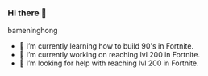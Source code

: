 ### Hi there 👋
bameninghong
- 🌱 I’m currently learning how to build 90's in Fortnite.
- 🔭 I’m currently working on reaching lvl 200 in Fortnite.
- 🤔 I’m looking for help with reaching lvl 200 in Fortnite.

<!--
**SirTeubner/SirTeubner** is a ✨ _special_ ✨ repository because its `README.md` (this file) appears on your GitHub profile.

Here are some ideas to get you started:

- 🔭 I’m currently working on ...
- 🌱 I’m currently learning ...
- 👯 I’m looking to collaborate on ...
- 🤔 I’m looking for help with ...
- 💬 Ask me about ...
- 📫 How to reach me: ...
- 😄 Pronouns: ...
- ⚡ Fun fact: ...
-->
